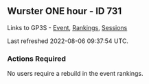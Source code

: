 ## Wurster ONE hour - ID 731

Links to GP3S - [Event](https://www.gps-speedsurfing.com/default.aspx?mnu=event&val=731), [Rankings](https://www.gps-speedsurfing.com/default.aspx?mnu=eventranking&val=731), [Sessions](https://www.gps-speedsurfing.com/default.aspx?mnu=eventsessions&val=731)

Last refreshed 2022-08-06 09:37:54 UTC.

### Actions Required

No users require a rebuild in the event rankings.

